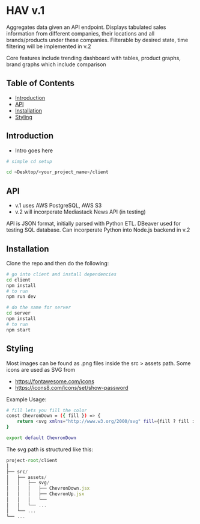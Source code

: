 # HAV v.1

Aggregates data given an API endpoint. Displays tabulated sales information from different companies, their locations and all brands/products under these companies. Filterable by desired state, time filtering will be implemented in v.2 

Core features include trending dashboard with tables, product graphs, brand graphs which include comparison

## Table of Contents

- [Introduction](#introduction)
- [API](#api)
- [Installation](#installation)
- [Styling](#styling)

## Introduction

- Intro goes here

```bash
# simple cd setup 

cd ~Desktop/<your_project_name>/client

```

## API 

- v.1 uses AWS PostgreSQL, AWS S3
- v.2 will incorperate Mediastack News API (in testing)

API is JSON format, initially parsed with Python ETL. DBeaver used for testing SQL database.
Can incorperate Python into Node.js backend in v.2


## Installation

Clone the repo and then do the following:

```bash
# go into client and install dependencies
cd client
npm install
# to run
npm run dev
```

```bash
# do the same for server
cd server
npm install
# to run
npm start
```

## Styling

Most images can be found as .png files inside the src > assets path. Some icons are used as SVG from 
- https://fontawesome.com/icons 
- https://icons8.com/icons/set/show-password

Example Usage: 

```bash
# fill lets you fill the color
const ChevronDown = ({ fill }) => {
    return <svg xmlns="http://www.w3.org/2000/svg" fill={fill ? fill : "#fff"} width="10" height="10" viewBox="0 0 24 24"><path d="M12 21l-12-18h24z" /></svg>
}

export default ChevronDown
```

The svg path is structured like this:


```javascript
project-root/client
│
├── src/
│   ├── assets/
│   │   ├── svg/
│   │   │   ├── ChevronDown.jsx
│   │   │   ├── ChevronUp.jsx
│   │   │   └── 
│   │   └── ...
│   └── ...
└── ...
```
